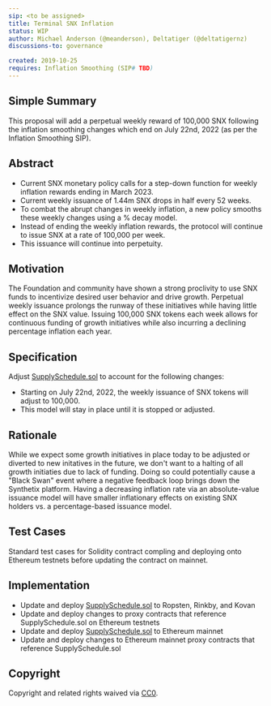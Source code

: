 ```yaml
---
sip: <to be assigned>
title: Terminal SNX Inflation
status: WIP
author: Michael Anderson (@meanderson), Deltatiger (@deltatigernz)
discussions-to: governance

created: 2019-10-25
requires: Inflation Smoothing (SIP# TBD)
---
```


<!--You can leave these HTML comments in your merged SIP and delete the visible duplicate text guides, they will not appear and may be helpful to refer to if you edit it again. This is the suggested template for new SIPs. Note that an SIP number will be assigned by an editor. When opening a pull request to submit your SIP, please use an abbreviated title in the filename, `sip-draft_title_abbrev.md`. The title should be 44 characters or less.-->


## Simple Summary
<!--"If you can't explain it simply, you don't understand it well enough." Provide a simplified and layman-accessible explanation of the SIP.-->
This proposal will add a perpetual weekly reward of 100,000 SNX following the inflation smoothing changes which end on July 22nd, 2022 (as per the Inflation Smoothing SIP).

## Abstract
<!--A short (~200 word) description of the technical issue being addressed.-->
- Current SNX monetary policy calls for a step-down function for weekly inflation rewards ending in March 2023.
- Current weekly issuance of 1.44m SNX drops in half every 52 weeks.
- To combat the abrupt changes in weekly inflation, a new policy smooths these weekly changes using a % decay model.
- Instead of ending the weekly inflation rewards, the protocol will continue to issue SNX at a rate of 100,000 per week.
- This issuance will continue into perpetuity.

## Motivation
<!--The motivation is critical for SIPs that want to change Synthetix. It should clearly explain why the existing protocol specification is inadequate to address the problem that the SIP solves. SIP submissions without sufficient motivation may be rejected outright.-->
The Foundation and community have shown a strong proclivity to use SNX funds to incentivize desired user behavior and drive growth. Perpetual weekly issuance prolongs the runway of these initiatives while having little effect on the SNX value. Issuing 100,000 SNX tokens each week allows for continuous funding of growth initiatives while also incurring a declining percentage inflation each year.

## Specification
<!--The technical specification should describe the syntax and semantics of any new feature.-->
Adjust [SupplySchedule.sol](https://github.com/Synthetixio/synthetix/blob/master/contracts/SupplySchedule.sol) to account for the following changes:
- Starting on July 22nd, 2022, the weekly issuance of SNX tokens will adjust to 100,000.
- This model will stay in place until it is stopped or adjusted.

## Rationale
<!--The rationale fleshes out the specification by describing what motivated the design and why particular design decisions were made. It should describe alternate designs that were considered and related work, e.g. how the feature is supported in other languages. The rationale may also provide evidence of consensus within the community, and should discuss important objections or concerns raised during discussion.-->
While we expect some growth initiatives in place today to be adjusted or diverted to new initatives in the future, we don't want to a halting of all growth initiaties due to lack of funding. Doing so could potentially cause a "Black Swan" event where a negative feedback loop brings down the Synthetix platform. Having a decreasing inflation rate via an absolute-value issuance model will have smaller inflationary effects on existing SNX holders vs. a percentage-based issuance model.

## Test Cases
<!--Test cases for an implementation are mandatory for SIPs but can be included with the implementation..-->
Standard test cases for Solidity contract compling and deploying onto Ethereum testnets before updating the contract on mainnet. 

## Implementation
<!--The implementations must be completed before any SIP is given status "Implemented", but it need not be completed before the SIP is "Approved". While there is merit to the approach of reaching consensus on the specification and rationale before writing code, the principle of "rough consensus and running code" is still useful when it comes to resolving many discussions of API details.-->
- Update and deploy [SupplySchedule.sol](https://github.com/Synthetixio/synthetix/blob/master/contracts/SupplySchedule.sol) to Ropsten, Rinkby, and Kovan
- Update and deploy changes to proxy contracts that reference SupplySchedule.sol on Ethereum testnets
- Update and deploy [SupplySchedule.sol](https://github.com/Synthetixio/synthetix/blob/master/contracts/SupplySchedule.sol) to Ethereum mainnet
- Update and deploy changes to Ethereum mainnet proxy contracts that reference SupplySchedule.sol

## Copyright
Copyright and related rights waived via [CC0](https://creativecommons.org/publicdomain/zero/1.0/).
